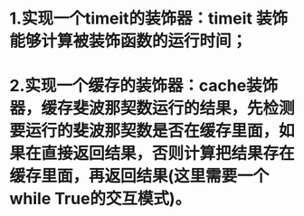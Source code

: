 # 1.实现一个timeit的装饰器：timeit 装饰能够计算被装饰函数的运行时间；
# 2.实现一个缓存的装饰器：cache装饰器，缓存斐波那契数运行的结果，先检测要运行的斐波那契数是否在缓存里面，如果在直接返回结果，否则计算把结果存在缓存里面，再返回结果(这里需要一个while True的交互模式)。

